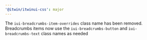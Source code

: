 ```yaml
---
'@itwin/itwinui-css': major
---
```


The `iui-breadcrumbs-item-overrides` class name has been removed. Breadcrumbs items now use the `iui-breadcrumbs-button` and `iui-breadcrumbs-text` class names as needed

